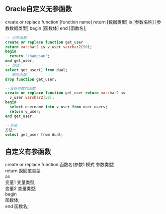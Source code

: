 ## Oracle自定义无参函数

create or replace function [function name]
return [数据类型] 
is [参数名称] [参数数据类型]
begin
  [函数体]
end [函数名];
```sql
-- 无参函数
create or replace function get_user 
return varchar2 is v_user varchar2(50);
begin
  return 'zhangsan';
end get_user;
-- 测试
select get_user() from dual;
-- 删除函数
drop function get_user;

--没有参数的函数
create or replace function get_user return varchar2 is
  v_user varchar2(50);
begin
  select username into v_user from user_users;
  return v_user;
end get_user;
 
--测试
方法一
select get_user from dual;

```
## 自定义有参函数
create or replace function 函数名(参数1 模式 参数类型)  
return 返回值类型  
as  
变量1 变量类型;  
变量2 变量类型;  
begin  
    函数体;  
end 函数名;  